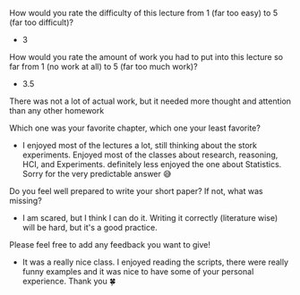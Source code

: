 How would you rate the difficulty of this lecture from 1 (far too easy) to 5 (far too difficult)?

- 3

How would you rate the amount of work you had to put into this lecture so far from 1 (no work at all) to 5 (far too much work)?

-  3.5 

There was not a lot of actual work, but it needed more thought and attention than any other homework

Which one was your favorite chapter, which one your least favorite?

-  I enjoyed most of the lectures a lot, still thinking about the stork experiments. Enjoyed most of the classes about research, reasoning, HCI, and  Experiments. definitely less enjoyed the one about Statistics. Sorry for the very predictable answer :sweat_smile:

Do you feel well prepared to write your short paper? If not, what was missing?

- I am scared, but I think I can do it. Writing it correctly (literature wise) will be hard, but it's a good practice.

Please feel free to add any feedback you want to give!

- It was a really nice class. I enjoyed reading the scripts, there were really funny examples and it was nice to have some of your personal experience. Thank you :four_leaf_clover:
